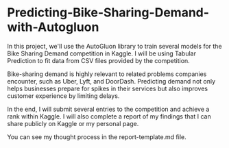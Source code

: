 # Predicting-Bike-Sharing-Demand-with-Autogluon
In this project, we'll use the AutoGluon library to train several models for the Bike Sharing Demand competition in Kaggle. I will be using Tabular Prediction to fit data from CSV files provided by the competition.

Bike-sharing demand is highly relevant to related problems companies encounter, such as Uber, Lyft, and DoorDash. Predicting demand not only helps businesses prepare for spikes in their services but also improves customer experience by limiting delays.

In the end, I will submit several entries to the competition and achieve a rank within Kaggle. I will also complete a report of my findings that I can share publicly on Kaggle or my personal page.

You can see my thought process in the report-template.md file.
